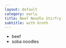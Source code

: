 ```yaml
---
layout: default
category: early
title: Beef Noodle Stirfry
subtitle: with broth
---
```


> 

* beef
* soba noodles
